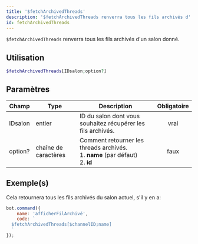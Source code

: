 ```yaml
---
title: '$fetchArchivedThreads'
description: '$fetchArchivedThreads renverra tous les fils archivés d''un salon donné.'
id: fetchArchivedThreads
---
```


`$fetchArchivedThreads` renverra tous les fils archivés d'un salon donné.

## Utilisation

```php
$fetchArchivedThreads[IDsalon;option?]
```

## Paramètres

| Champ   | Type                 | Description                                                                                          | Obligatoire |
| ------- | -------------------- | ---------------------------------------------------------------------------------------------------- |:-----------:|
| IDsalon | entier               | ID du salon dont vous souhaitez récupérer les fils archivés.                                         |    vrai     |
| option? | chaîne de caractères | Comment retourner les threads archivés. <br /> 1. **name** (par défaut) <br /> 2. **id** |    faux     |

## Exemple(s)

Cela retournera tous les fils archivés du salon actuel, s'il y en a:

```javascript
bot.command({
    name: 'afficherFilArchivé',
    code: `
  $fetchArchivedThreads[$channelID;name]
  `
});
```
